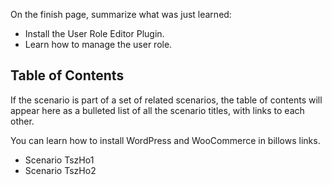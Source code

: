 On the finish page, summarize what was just learned:

- Install the User Role Editor Plugin.
- Learn how to manage the user role.

## Table of Contents

If the scenario is part of a set of related scenarios, the table of contents will appear here as a bulleted list of all the scenario titles, with links to each other.

You can learn how to install WordPress and WooCommerce in billows links.

- Scenario TszHo1
- Scenario TszHo2